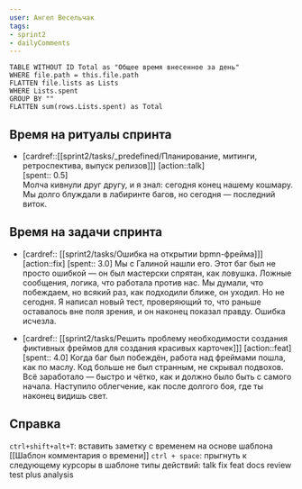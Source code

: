 ```yaml
---
user: Ангел Весельчак
tags:
- sprint2
- dailyComments
---
```




```dataview 
TABLE WITHOUT ID Total as "Общее время внесенное за день"
WHERE file.path = this.file.path 
FLATTEN file.lists as Lists
WHERE Lists.spent
GROUP BY ""
FLATTEN sum(rows.Lists.spent) as Total
```

## Время на ритуалы спринта

* [cardref::[[sprint2/tasks/_predefined/Планирование, митинги, ретроспектива, выпуск релизов]]]
  [action::talk]  
  [spent:: 0.5]  
  Молча кивнули друг другу, и я знал: сегодня конец нашему кошмару. Мы долго блуждали в лабиринте багов, но сегодня — последний виток.

## Время на задачи спринта

* [cardref:: [[sprint2/tasks/Ошибка на открытии bpmn-фрейма]]]
  [action::fix]
  [spent:: 3.0]
  Мы с Галиной нашли его. Этот баг был не просто ошибкой — он был мастерски спрятан, как ловушка. Ложные сообщения, логика, что работала против нас. Мы думали, что побеждаем, но всякий раз, как подходили ближе, он уходил. Но не сегодня. Я написал новый тест, проверяющий то, что раньше оставалось вне поля зрения, и он наконец показал правду. Ошибка исчезла.

* [cardref:: [[sprint2/tasks/Решить проблему необходимости создания фиктивных фреймов для создания красивых карточек]]]
  [action::feat]
  [spent:: 4.0]
  Когда баг был побеждён, работа над фреймами пошла, как по маслу. Код больше не был странным, не скрывал подвохов. Всё заработало — быстро и чётко, как и должно было быть с самого начала. Наступило облегчение, как после долгого боя, где ты наконец видишь свет.


## Справка

`ctrl+shift+alt+T`:
	вставить заметку с временем на основе шаблона [[Шаблон комментария о времени]] 
`ctrl + space`:
	прыгнуть к следующему курсоры в шаблоне
типы действий:
	talk
	fix
	feat
	docs
	review
	test
	plus
	analysis


